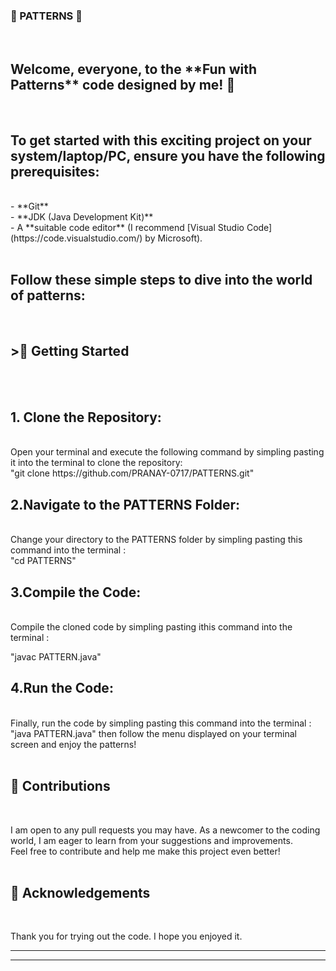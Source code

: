 <h3> 🌟 PATTERNS 🌟</h3>
<br>
<h2>Welcome, everyone, to the **Fun with Patterns** code designed by me! 🎉</h2>
<br>
<h2>To get started with this exciting project on your system/laptop/PC, ensure you have the following prerequisites:</h2><BR>
- **Git**<BR>
- **JDK (Java Development Kit)**<BR>
- A **suitable code editor** (I recommend [Visual Studio Code](https://code.visualstudio.com/) by Microsoft).<BR>
<BR>
<h2>Follow these simple steps to dive into the world of patterns:</h2>
<BR>
<h2>>🚀 Getting Started</h2>
<BR>
<BR>
<h2>1. Clone the Repository:</h2><br>
   Open your terminal and execute the following command by simpling pasting it into the terminal to clone the repository:
   <br>
   "git clone https://github.com/PRANAY-0717/PATTERNS.git"
   <BR>

<h2>2.Navigate to the PATTERNS Folder:</h2><BR>
Change your directory to the PATTERNS folder by simpling pasting this command into the terminal :
<br>
"cd PATTERNS"<BR>


<h2>3.Compile the Code:</h2><BR>
Compile the cloned code by simpling pasting ithis command into the terminal :<BR>

"javac PATTERN.java"<BR>


<h2>4.Run the Code:</h2>
<BR>
Finally, run the code by simpling pasting this command into the terminal :
<BR>
"java PATTERN.java" then follow the menu displayed on your terminal screen and enjoy the patterns!<BR>
<BR>
<h2>🤝 Contributions</h2><BR>

I am open to any pull requests you may have. As a newcomer to the coding world, I am eager to learn from your suggestions and improvements.
<BR>
Feel free to contribute and help me make this project even better!
<BR><BR>
<h2>🙏 Acknowledgements</h2><BR>

Thank you for trying out the code. I hope you enjoyed it.
<hr>
<hr>